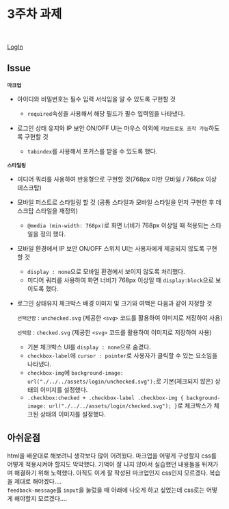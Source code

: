 # 3주차 과제

<br>

[LogIn]()

## Issue

**`마크업`**

- 아이디와 비밀번호는 필수 입력 서식임을 알 수 있도록 구현할 것

  - `required`속성을 사용해서 해당 필드가 필수 입력임을 나타냈다.

- 로그인 상태 유지와 IP 보안 ON/OFF UI는 마우스 이외에 `키보드로도 조작 가능`하도록 구현할 것

  - `tabindex`를 사용해서 포커스를 받을 수 있도록 했다.

**`스타일링`**

- 미디어 쿼리를 사용하여 반응형으로 구현할 것(768px 미만 모바일 / 768px 이상 데스크탑)
- 모바일 퍼스트로 스타일링 할 것
  (공통 스타일과 모바일 스타일을 먼저 구현한 후 데스크탑 스타일을 재정의)

  - `@media (min-width: 768px)`로 화면 너비가 768px 이상일 때 적용되는 스타일을 정의 했다.

- 모바일 환경에서 IP 보안 ON/OFF 스위치 UI는 사용자에게 제공되지 않도록 구현할 것

  - `display : none`으로 모바일 환경에서 보이지 않도록 처리했다.
  - 미디어 쿼리를 사용하여 화면 너비가 768px 이상일 때 `display:block`으로 보이도록 했다.

- 로그인 상태유지 체크박스 배경 이미지 및 크기와 여백은 다음과 같이 지정할 것

  `선택안함` : `unchecked.svg` (제공한 `<svg>` 코드를 활용하여 이미지로 저장하여 사용)

  `선택함` : `checked.svg` (제공한 `<svg>` 코드를 활용하여 이미지로 저장하여 사용)

  - 기본 체크박스 UI를 `display : none`으로 숨겼다.
  - `checkbox-label`에 `cursor : pointer`로 사용자가 클릭할 수 있는 요소임을 나타냈다.
  - `checkbox-img`에 `background-image: url("./../../assets/login/unchecked.svg");`로 기본(체크되지 않은) 상태의 이미지를 설정했다.
  - `.checkbox:checked + .checkbox-label .checkbox-img { background-image: url("./../../assets/login/checked.svg"); }`로 체크박스가 체크된 상태의 이미지를 설정했다.

## 아쉬운점

html을 배운대로 해보려니 생각보다 많이 어려웠다. 마크업을 어떻게 구성할지 css를 어떻게 적용시켜야 할지도 막막했다. 기억이 잘 나지 않아서 실습했던 내용들을 뒤져가며 해결하기 위해 노력했다. 아직도 이게 잘 작성된 마크업인지 css인지 모르겠다. 복습을 제대로 해야겠다....<br>
`feedback-message`를 `input`을 눌렀을 때 아래에 나오게 하고 싶었는데 css로는 어떻게 해야할지 모르겠다....<br>
